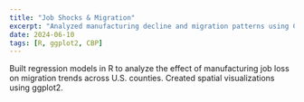 ```yaml
---
title: "Job Shocks & Migration"
excerpt: "Analyzed manufacturing decline and migration patterns using CBP + Opportunity Atlas."
date: 2024-06-10
tags: [R, ggplot2, CBP]
---
```


Built regression models in R to analyze the effect of manufacturing job loss on migration trends across U.S. counties. Created spatial visualizations using ggplot2.
